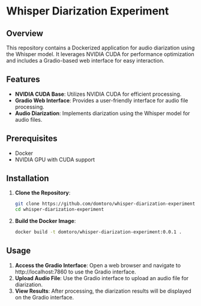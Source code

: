 # Whisper Diarization Experiment

## Overview

This repository contains a Dockerized application for audio diarization using the Whisper model. It leverages NVIDIA CUDA for performance optimization and includes a Gradio-based web interface for easy interaction.

## Features

- **NVIDIA CUDA Base**: Utilizes NVIDIA CUDA for efficient processing.
- **Gradio Web Interface**: Provides a user-friendly interface for audio file processing.
- **Audio Diarization**: Implements diarization using the Whisper model for audio files.

## Prerequisites

- Docker
- NVIDIA GPU with CUDA support

## Installation

1. **Clone the Repository**:
   ```bash
   git clone https://github.com/domtoro/whisper-diarization-experiment.git
   cd whisper-diarization-experiment
   ```
2. **Build the Docker Image**:
   ```bash
   docker build -t domtoro/whisper-diarization-experiment:0.0.1 .
   ```

## Usage
1. **Access the Gradio Interface**:
   Open a web browser and navigate to http://localhost:7860 to use the Gradio interface.
2. **Upload Audio File**:
   Use the Gradio interface to upload an audio file for diarization.
3. **View Results**:
   After processing, the diarization results will be displayed on the Gradio interface.
